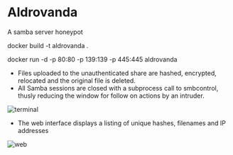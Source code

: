 # Aldrovanda
A samba server honeypot


docker build -t aldrovanda .

docker run -d -p 80:80 -p 139:139 -p 445:445 aldrovanda

- Files uploaded to the unauthenticated share are hashed, encrypted, relocated and the original file is deleted.
- All Samba sessions are closed with a subprocess call to smbcontrol, thusly reducing the window for follow on actions by an intruder.

![terminal](https://github.com/user-attachments/assets/0768d092-1f9b-450f-af19-4a099ffc2bcc)

- The web interface displays a listing of unique hashes, filenames and IP addresses

![web](https://github.com/user-attachments/assets/8a8098e0-c834-417c-af7d-dc9532ef6721)
